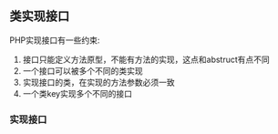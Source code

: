 ## 类实现接口
PHP实现接口有一些约束:
1. 接口只能定义方法原型，不能有方法的实现，这点和abstruct有点不同
2. 一个接口可以被多个不同的类实现
3. 实现接口的类，在实现的方法参数必须一致
4. 一个类key实现多个不同的接口

### 实现接口
